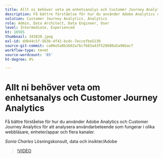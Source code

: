 ```yaml
---
title: Allt ni behöver veta om enhetsanalys och Customer Journey Analytics
description: Få bättre förståelse för hur du använder Adobe Analytics och Customer Journey Analytics för att analysera användarbeteende som fungerar i olika webbläsare, enheter/appar och flera kanaler.
solution: Customer Journey Analytics, Analytics
role: Admin, Data Architect, Data Engineer, User
level: Intermediate, Experienced
kt: 10565
thumbnail: 343820.jpeg
exl-id: ddb44c5f-563b-4f42-bcdc-7eccefbe5239
source-git-commit: ca06e5a8b1602a7bcfb83a43f529680a5a96bacf
workflow-type: tm+mt
source-wordcount: '85'
ht-degree: 0%

---
```


# Allt ni behöver veta om enhetsanalys och Customer Journey Analytics

Få bättre förståelse för hur du använder Adobe Analytics och Customer Journey Analytics för att analysera användarbeteende som fungerar i olika webbläsare, enheter/appar och flera kanaler.

*Sonia Charles* Lösningskonsult, data och insikter/Adobe

>[!VIDEO](https://video.tv.adobe.com/v/343820/?quality=12&learn=on)
